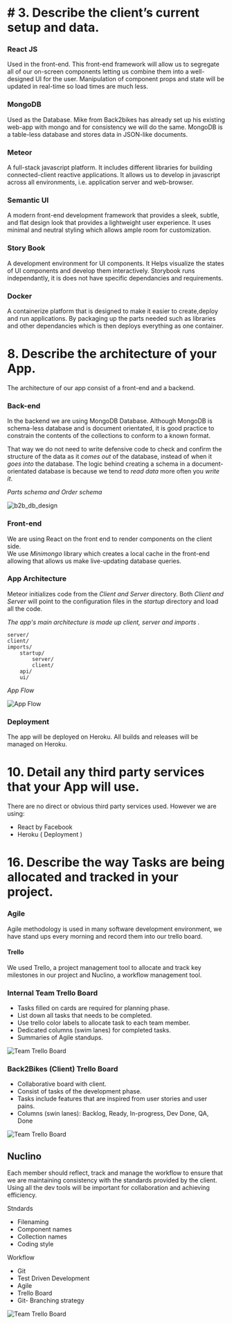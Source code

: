 # # 3. Describe the client’s current setup and data.


### React JS 
Used in the front-end. This front-end framework will allow us to segregate all of our on-screen components letting us combine them into a well-designed UI for the user. Manipulation of component props and state will be updated in real-time so load times are much less.

### MongoDB
 Used as the Database. Mike from Back2bikes has already set up his existing web-app with mongo and for consistency we will do the same. MongoDB is a table-less database and stores data in JSON-like documents.

### Meteor
A full-stack javascript platform. It includes different libraries for building connected-client reactive applications. It allows us to develop in javascript across all environments, i.e. application server and web-browser.

### Semantic UI 
A modern front-end development framework that provides a sleek, subtle, and flat design look that provides a lightweight user experience. It uses minimal and neutral styling which allows ample room for customization.

### Story Book
A development environment for UI components. It Helps visualize the states of UI components and develop them interactively. Storybook runs independantly, it is does not have specific dependancies and requirements.

### Docker
A containerize platform that is designed to make it easier to create,deploy and run applications. By packaging up the parts needed such as libraries and other dependancies which is then deploys everything as one container.

# 8. Describe the architecture of your App.

The architecture of our app consist of a front-end and a backend. 

### Back-end
In the backend we are using MongoDB Database. Although MongoDB is schema-less database and is document orientated, it is good practice to constrain the contents of the collections to conform to a known format. 

That way we do not need to write defensive code to check and confirm the structure of the data as it _comes out_ of the database, instead of when it _goes into_ the database. The logic behind creating a schema in a document-orientated database is because we tend to _read data_ more often you _write it_.


*Parts schema and Order schema*

![b2b_db_design](./assets/b2b_db_design.png)

### Front-end
We are using React on the front end to render components on the client side.  
We use _Minimongo_ library which creates a local cache in the front-end allowing that allows us make live-updating database queries.

### App Architecture

Meteor initializes code from the _Client and Server_ directory. Both _Client and Server_ will point to the configuration files in the _startup_ directory and load all the code.

*The app's main architecture is made up client, server and imports .*
```
server/
client/
imports/
    startup/ 
        server/ 
        client/
    api/ 
    ui/
```

*App Flow*

![App Flow](./assets/app_flow.png)


### Deployment 

The app will be deployed on Heroku. All builds and releases will be managed on Heroku.


# 10. Detail any third party services that your App will use.

There are no direct or obvious third party services used. However we are using: 
* React by Facebook
* Heroku ( Deployment )

# 16. Describe the way Tasks are being allocated and tracked in your project.
### Agile
Agile methodology is used in many software development environment, we have stand ups every morning and record them into our trello board. 

#### Trello 
We used Trello, a project management tool to allocate and track key milestones in our project and Nuclino, a workflow management tool.

### Internal Team Trello Board
- Tasks filled on cards are required for planning phase.
- List down all tasks that needs to be completed.
- Use trello color labels to allocate task to each team member.
- Dedicated columns (swim lanes) for completed tasks.
- Summaries of Agile standups.

![Team Trello Board](./assets/teamtrello.png)

### Back2Bikes (Client) Trello Board
- Collaborative board with client.
- Consist of tasks of the development phase. 
- Tasks include features that are inspired from user stories and user pains.
- Columns (swin lanes): Backlog, Ready, In-progress, Dev Done, QA, Done

![Team Trello Board](./assets/b2bparttrello.png)

## Nuclino
Each member should reflect, track and manage the workflow to ensure that we are maintaining consistency with the standards provided by the client. Using all the dev tools will be important for collaboration and achieving efficiency.

Stndards
* Filenaming
* Component names
* Collection names
* Coding style

Workflow
* Git
* Test Driven Development
* Agile
* Trello Board
* Git- Branching strategy

![Team Trello Board](./assets/nuclino.png)

